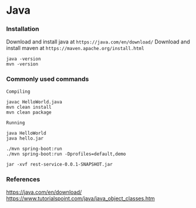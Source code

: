 # Java

### Installation
Download and install java at `https://java.com/en/download/`
Download and install maven at `https://maven.apache.org/install.html`

```
java -version
mvn -version
```

### Commonly used commands
```
Compiling

javac HelloWorld.java
mvn clean install
mvn clean package
```

```
Running

java HelloWorld
java hello.jar

./mvn spring-boot:run
./mvn spring-boot:run -Dprofiles=default,demo
```

```
jar -xvf rest-service-0.0.1-SNAPSHOT.jar
```

### References
https://java.com/en/download/
https://www.tutorialspoint.com/java/java_object_classes.htm
